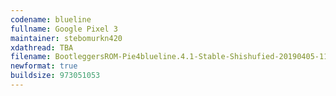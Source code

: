 ```yaml
---
codename: blueline
fullname: Google Pixel 3
maintainer: stebomurkn420
xdathread: TBA
filename: BootleggersROM-Pie4blueline.4.1-Stable-Shishufied-20190405-113247.zip
newformat: true
buildsize: 973051053
---
```

